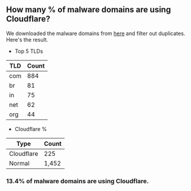 ## How many % of malware domains are using Cloudflare?


We downloaded the malware domains from [here](https://urlhaus.abuse.ch) and filter out duplicates.
Here's the result.


[//]: # (start replacement)


- Top 5 TLDs

| TLD | Count |
| --- | --- |
| com | 884 |
| br | 81 |
| in | 75 |
| net | 62 |
| org | 44 |


- Cloudflare %

| Type | Count |
| --- | --- |
| Cloudflare | 225 |
| Normal | 1,452 |


### 13.4% of malware domains are using Cloudflare.